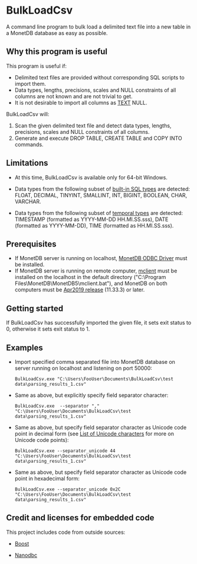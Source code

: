 # BulkLoadCsv

A command line program to bulk load a delimited text file into a new table in a MonetDB database as easy as possible.

## Why this program is useful

This program is useful if:

 * Delimited text files are provided without corresponding SQL scripts to import them.
 * Data types, lengths, precisions, scales and NULL constraints of all columns are not known and are not trivial to get.
 * It is not desirable to import all columns as [TEXT](https://www.monetdb.org/Documentation/Manuals/SQLreference/BuiltinTypes) NULL.

 BulkLoadCsv will:
 1. Scan the given delimited text file and detect data types, lengths, precisions, scales and NULL constraints of all columns. 
 1. Generate and execute DROP TABLE, CREATE TABLE and COPY INTO commands.

## Limitations

* At this time, BulkLoadCsv is available only for 64-bit Windows.

* Data types from the following subset of [built-in SQL types](https://www.monetdb.org/Documentation/Manuals/SQLreference/BuiltinTypes) are detected: 
FLOAT, DECIMAL, TINYINT, SMALLINT, INT, BIGINT, BOOLEAN, CHAR, VARCHAR.

* Data types from the following subset of [temporal types](https://www.monetdb.org/Documentation/SQLreference/Temporal) are detected:
TIMESTAMP (formatted as YYYY-MM-DD HH.MI.SS.sss), DATE (formatted as YYYY-MM-DD), TIME (formatted as HH.MI.SS.sss).

## Prerequisites

* If MonetDB server is running on localhost, [MonetDB ODBC Driver](https://www.monetdb.org/downloads/Windows/Apr2019-SP1/MonetDB-ODBC-Installer-x86_64-20190830.msi) must be installed.
* If MonetDB server is running on remote computer, [mclient](https://www.monetdb.org/Documentation/mclient-man-page) must be installed on the localhost in the default directory ("C:\Program Files\MonetDB\MonetDB5\mclient.bat"), and MonetDB on both computers must be [Apr2019 release](https://www.monetdb.org/downloads/Windows/Apr2019-SP1) (11.33.3) or later.

## Getting started

If BulkLoadCsv has successfully imported the given file, it sets exit status to 0, otherwise it sets exit status to 1.

## Examples

* Import specified comma separated file into MonetDB database on server running on localhost and listening on port 50000:

    `BulkLoadCsv.exe "C:\Users\FooUser\Documents\BulkLoadCsv\test data\parsing_results_1.csv"`

* Same as above, but explicitly specify field separator character:

    `BulkLoadCsv.exe  --separator "," "C:\Users\FooUser\Documents\BulkLoadCsv\test data\parsing_results_1.csv"`

* Same as above, but specify field separator character as Unicode code point in decimal form (see [List of Unicode characters](https://en.wikipedia.org/wiki/List_of_Unicode_characters#Basic_Latin) for more on  Unicode code points):

    `BulkLoadCsv.exe --separator_unicode 44 "C:\Users\FooUser\Documents\BulkLoadCsv\test data\parsing_results_1.csv"`

* Same as above, but specify field separator character as Unicode code point in hexadecimal form:

    `BulkLoadCsv.exe --separator_unicode 0x2C "C:\Users\FooUser\Documents\BulkLoadCsv\test data\parsing_results_1.csv"`

## Credit and licenses for embedded code

This project includes code from outside sources:

* [Boost](https://www.boost.org/LICENSE_1_0.txt)

* [Nanodbc](https://nanodbc.github.io/nanodbc/doxygen/index.html#license)